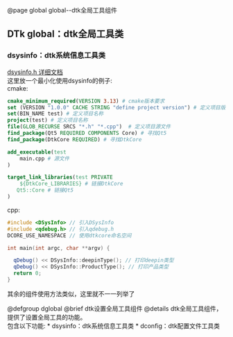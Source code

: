 @page global global--dtk全局工具组件

## DTk global：dtk全局工具类
### dsysinfo：dtk系统信息工具类

[dsysinfo.h 详细文档](dsysinfo_8h.html)<br>
这里放一个最小化使用dsysinfo的例子:<br>
cmake:

```cmake
cmake_minimum_required(VERSION 3.13) # cmake版本要求
set (VERSION "1.0.0" CACHE STRING "define project version") # 定义项目版本
set(BIN_NAME test) # 定义项目名称
project(test) # 定义项目名称
file(GLOB_RECURSE SRCS "*.h" "*.cpp")  # 定义项目源文件
find_package(Qt5 REQUIRED COMPONENTS Core) # 寻找Qt5
find_package(DtkCore REQUIRED) # 寻找DtkCore

add_executable(test
    main.cpp # 源文件
)

target_link_libraries(test PRIVATE
    ${DtkCore_LIBRARIES} # 链接DtkCore
   Qt5::Core # 链接Qt5
)

```
cpp:
```cpp
#include <DSysInfo> // 引入DSysInfo
#include <qdebug.h> // 引入qdebug.h
DCORE_USE_NAMESPACE // 使用dtkcore命名空间

int main(int argc, char **argv) {

  qDebug() << DSysInfo::deepinType(); // 打印deepin类型
  qDebug() << DSysInfo::ProductType(); // 打印产品类型
  return 0;
}
```
其余的组件使用方法类似，这里就不一一列举了

@defgroup dglobal
@brief dtk设置全局工具组件
@details
    dtk全局工具组件，提供了设置全局工具的功能。<br>
    包含以下功能:
      * dsysinfo：dtk系统信息工具类
      * dconfig：dtk配置文件工具类
